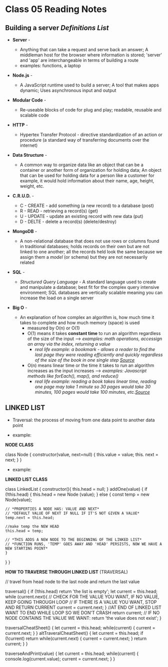 # Class 05 Reading Notes

## Building a server *Definitions List*

- **Server** -
  - Anything that can take a request and serve back an answer; A middleman host for the browser where information is stored; 'server' and 'app' are interchangeable in terms of building a route
  - examples: functions, a laptop

- **Node.js** -
  - A JavaScript runtime used to build a server; A tool that makes apps dynamic; Uses asynchronous input and output

- **Modular Code** -
  - Re-useable blocks of code for plug and play; readable, reusable and scalable code

- **HTTP** -
  - Hypertex Transfer Protocol - directive standardization of an action or procedure (a standard way of transferring documents over the internet)

- **Data Structure** -
  - A common way to organize data like an object that can be a container or another form of organization for holding data; An object that can be used for holding data for a person like a customer for example, it would hold information about their name, age, height, weight, etc.
  
- **C.R.U.D.** -
  - C - CREATE - add something (a new record) to a database (post)
  - R - READ - retrieving a record(s) (get)
  - U - UPDATE - update an existing record with new data (put)
  - D - DELTE - delete a record(s) (delete/destroy)

- **MongoDB** -
  - A non-relational database that does not use rows or columns found in traditional databases; holds records on their own but are not linked to one another; all the records held look the same because we assign them a *model* (or schema) but they are not necessarily related

- **SQL** -
  - *Structured Query Language* - A standard language used to create and manipulate a database; best fit for the complex query intensive environment; SQL databases are vertically scalable meaning you can increase the load on a single server

- **Big O** -
  - An explanation of how complex an algorithm is, how much time it takes to complete and how much memory (space) is used
    - measured by O(n) or O(1)
    - O(1) means it takes **constant time** to run an algorithm regardless of the size of the input --> *examples: math operations, accessign an array via the index, returning a value*
      - *real life example: a bookmark - allows a reader to find the last page they were reading efficiently and quickly regardless of the size of the book in one single step <a href="https://www.linkedin.com/pulse/big-o-notation-simple-explanation-examples-pamela-lovett/">Source</a>*
    - O(n) means linear time or the time it takes to run an algorithm increases as the input increases --> *examples: Javascript methods like forEach(), map(), and reduce()*
      - *real life example: reading a book takes linear time, reading one page may take 1 minute so 30 pages would take 30 minutes, 100 pages would take 100 minutes, etc.<a href="https://www.linkedin.com/pulse/big-o-notation-simple-explanation-examples-pamela-lovett/">Source</a>*

## LINKED LIST

- Traversal: the process of moving from one data point to another data point

- example:

**NODE CLASS**

class Node {
  constructor(value, next=null) {
    this.value = value;
    this. next = next;
  }
}

- example:

**LINKED LIST CLASS**

class LinkedList {
  constructor(){
    this.head = null;
  }
  addOne(value) {
    if (!this.head) {
      this.head = new Node (value);
    } else {
    const temp = new Node(value);

    // *PROPERTIES A NODE HAS: VALUE AND NEXT*
    // *DEFAULT VALUE OF NEXT IF NULL IF IT'S NOT GIVEN A VALUE*
    temp.next = this.head;

    //make temp the NEW HEAD
    this.head = temp;

    // *THIS ADDS A NEW NODE TO THE BEGINNING OF THE LINKED LIST*
    // *FUNCTION RUNS, 'TEMP' GOES AWAY AND 'HEAD' PERSISTS, NOW WE HAVE A NEW STARTING POINT*
    }
  }
}

**HOW TO TRAVERSE THROUGH LINKED LIST** (TRAVERSAL)

// travel from head node to the last node and return the last value

traversal() {
  if (!this.head) return 'the list is empty';
  let current = this.head;
  while (current.next){
    // CHECK FOR THE VALUE YOU WANT, IF NO VALUE, KEEP GOING THROUGH LOOP
    // IF THERE IS A VALUE YOU WANT, STOP AND RETURN CURRENT
    current = current.next;
  }
  //AT END OF LINKED LIST WANT TO END WHILE LOOP SO WE DON'T CRASH
  return current;
  // IF NO NODE CONTAINS THE VALUE WE WANT:
  return 'the value does not exist';
}

traversalCheatSheet() {
    let current = this.head;
    while(current) {
      current = current.next;
    }
  }
  altTraveralCheatSheet() {
  let current = this.head;
    if (!current) return
    while(current.next) {
      current = current.next;
    }
    return current;
  }
}

traverseAndPrint(value) {
  let current = this.head;
  while(current) {
    console.log(current.value);
    current = current.next;
  }
}
